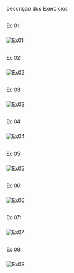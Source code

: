 Descrição dos Exercícios
##
Ex 01:
###
![Ex01](https://cdn.discordapp.com/attachments/966037769476534283/966039490449793074/unknown.png)
##
Ex 02:
###
![Ex02](https://cdn.discordapp.com/attachments/966037769476534283/966039542090059826/unknown.png)
##
Ex 03:
###
![Ex03](https://cdn.discordapp.com/attachments/966037769476534283/966039591641550858/unknown.png)
##
Ex 04:
###
![Ex04](https://cdn.discordapp.com/attachments/966037769476534283/966039638479355984/unknown.png)
##
Ex 05:
###
![Ex05](https://cdn.discordapp.com/attachments/966037769476534283/966039677163413594/unknown.png)
##
Ex 06:
###
![Ex06](https://cdn.discordapp.com/attachments/966037769476534283/966039726253543464/unknown.png)
##
Ex 07:
###
![Ex07](https://cdn.discordapp.com/attachments/966037769476534283/966039777164030002/unknown.png)
##
Ex 08:
###
![Ex08](https://cdn.discordapp.com/attachments/966037769476534283/966039857048715284/unknown.png)